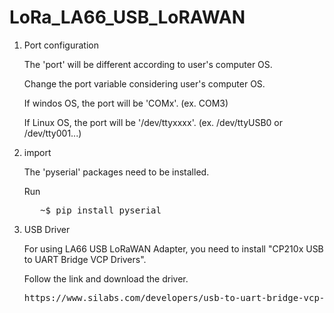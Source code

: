 # LoRa_LA66_USB_LoRAWAN

1. Port configuration

   The 'port' will be different according to user's computer OS.
   
   Change the port variable considering user's computer OS.
   
   If windos OS, the port will be 'COMx'. (ex. COM3)
   
   If Linux OS, the port will be '/dev/ttyxxxx'. (ex. /dev/ttyUSB0 or /dev/tty001...)

2. import

   The 'pyserial' packages need to be installed.

   Run
   <pre>
      ~$ pip install pyserial
   </pre>

3. USB Driver
   
   For using LA66 USB LoRaWAN Adapter, you need to install "CP210x USB to UART Bridge VCP Drivers".

   Follow the link and download the driver.

   <pre>https://www.silabs.com/developers/usb-to-uart-bridge-vcp-drivers?tab=downloads</pre>
